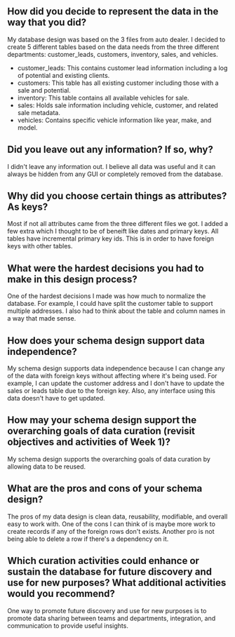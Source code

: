 ## How did you decide to represent the data in the way that you did? 


My database design was based on the 3 files from auto dealer. I decided to create 5 different 
tables based on the data needs from the three different departments: customer_leads, customers, inventory, sales, and vehicles. 

- customer_leads: This contains customer lead information including a log of potential and existing clients. 
- customers: This table has all existing customer including those with a sale and potential.  
- inventory: This table contains all available vehicles for sale. 
- sales: Holds sale information including vehicle, customer, and related sale metadata. 
- vehicles: Contains specific vehicle information like year, make, and model. 


## Did you leave out any information? If so, why?
I didn't leave any information out. I believe all data was useful and it can always be hidden from any GUI or completely removed from the database. 

## Why did you choose certain things as attributes? As keys? 
Most if not all attributes came from the three different files we got. I added a few extra which I thought to be of beneift like dates and primary keys. All tables have incremental primary key ids. This is in order to have foreign keys with other tables. 

## What were the hardest decisions you had to make in this design process?
One of the hardest decisions I made was how much to normalize the database. For example, I could have split the customer table to support multiple addresses. 
I also had to think about the table and column names in a way that made sense. 

## How does your schema design support data independence?
My schema design supports data independence because I can change any of the data with foreign keys without 
affecting where it's being used. For example, I can update the customer address and I don't have to update 
the sales or leads table due to the foreign key. Also, any interface using this data doesn't have to get updated. 


## How may your schema design support the overarching goals of data curation (revisit objectives and activities of Week 1)?
My schema design supports the overarching goals of data curation by allowing data to be reused.

## What are the pros and cons of your schema design?
The pros of my data design is clean data, reusability, modifiable, and overall easy to work with. One of the cons I can think of is maybe more work to create records if any of the foreign rows don't exists. Another pro is not being able to delete a row if there's a dependency on it. 

## Which curation activities could enhance or sustain the database for future discovery and use for new purposes? What additional activities would you recommend?
One way to promote future discovery and use for new purposes is to promote data sharing between teams and departments, integration, and communication to provide useful insights. 